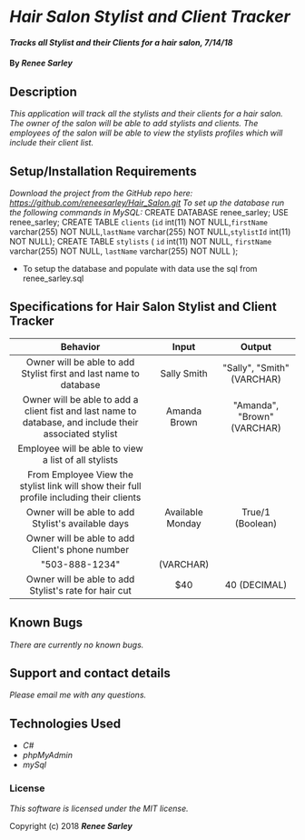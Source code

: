 # _Hair Salon Stylist and Client Tracker_

#### _Tracks all Stylist and their Clients for a hair salon, 7/14/18_

#### By _**Renee Sarley**_

## Description

_This application will track all the stylists and their clients for a hair salon. The owner of the salon will be able to add stylists and clients. The employees of the salon will be able to view the stylists profiles which will include their client list._


## Setup/Installation Requirements

_Download the project from the GitHub repo here: https://github.com/reneesarley/Hair_Salon.git_
_To set up the database run the following commands in MySQL:_
CREATE DATABASE renee_sarley;
USE renee_sarley;
CREATE TABLE `clients` (`id` int(11) NOT NULL,`firstName` varchar(255) NOT NULL,`lastName` varchar(255) NOT NULL,`stylistId` int(11) NOT NULL);
CREATE TABLE `stylists` (
  `id` int(11) NOT NULL,
  `firstName` varchar(255) NOT NULL,
  `lastName` varchar(255) NOT NULL
);
* To setup the database and populate with data use the sql from renee_sarley.sql



## Specifications for Hair Salon Stylist and Client Tracker

|Behavior  |     Input     | Output|
|:----------:|:-------------:|:------:|
| Owner will be able to add Stylist first and last name to database| Sally Smith |  "Sally", "Smith" (VARCHAR) |
| Owner will be able to add a client fist and last name to database, and include their associated stylist| Amanda Brown |  "Amanda", "Brown" (VARCHAR) |
| Employee will be able to view a list of all stylists |  |  |
| From Employee View the stylist link will show their full profile including their clients|  |  |
| Owner will be able to add Stylist's available days | Available Monday | True/1 (Boolean)|
| Owner will be able to add Client's phone number |
"503-888-1234" |  (VARCHAR) |
| Owner will be able to add Stylist's rate for hair cut| $40 | 40 (DECIMAL) |

## Known Bugs

_There are currently no known bugs._

## Support and contact details

_Please email me with any questions._

## Technologies Used

* _C#_
* _phpMyAdmin_
* _mySql_

### License

*This software is licensed under the MIT license.*

Copyright (c) 2018 **_Renee Sarley_**

